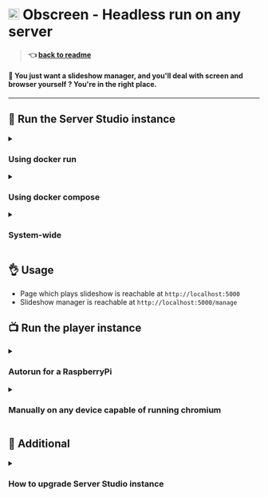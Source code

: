 # <img src="https://github.com/jr-k/obscreen/blob/master/docs/img/obscreen.png" width="22"> Obscreen - Headless run on any server

> #### 👈 [back to readme](/README.md)

#### 🔵 You just want a slideshow manager, and you'll deal with screen and browser yourself ? You're in the right place.


---
## 📡 Run the Server Studio instance

<details closed>
<summary><h3>Using docker run</h3></summary>

```bash
# (Optional) Install docker if needed
curl -sSL get.docker.com | sh && sudo usermod -aG docker $(whoami) && logout 
# ....then login again
```

---

```bash
# Prepare application data file tree
cd ~ && mkdir -p obscreen/data/db obscreen/data/uploads && cd obscreen

# Run the Docker container
docker run --restart=always --name obscreen --pull=always \
  -e DEBUG=false \
  -e PORT=5000 \
  -e SECRET_KEY=ANY_SECRET_KEY_HERE \
  -p 5000:5000 \
  -v ./data/db:/app/data/db \
  -v ./data/uploads:/app/data/uploads \
  jierka/obscreen:latest
```

---

</details>

<details closed>
<summary><h3>Using docker compose</h3></summary>

```bash
# Prepare application data file tree
cd ~ && mkdir -p obscreen/data/db obscreen/data/uploads && cd obscreen

# Download docker-compose.yml
curl https://raw.githubusercontent.com/jr-k/obscreen/master/docker-compose.yml > docker-compose.yml

# Run
docker compose up --detach --pull=always
```

---

</details>

<details closed>
<summary><h3>System-wide</h3></summary>

#### Install
- Install Server Studio by executing following script

##### Linux
```bash
curl -fsSL https://raw.githubusercontent.com/jr-k/obscreen/master/system/server/install-server-studio.sh -o /tmp/install-server-studio.sh && chmod +x /tmp/install-server-studio.sh && sudo /bin/bash /tmp/install-server-studio.sh $USER $HOME
sudo reboot
```
##### Windows & MacOS
```bash
git clone https://github.com/jr-k/obscreen.git
cd obscreen
python3 -m venv venv
source ./venv/bin/activate
pip install .
cp .env.dist .env
```

#### Configure
- Server configuration is editable in `.env` file.
- Application configuration will be available at `http://localhost:5000/settings` page after run.
- Check logs with `journalctl -u obscreen-studio -f` 


---

</details>


## 👌 Usage
- Page which plays slideshow is reachable at `http://localhost:5000`
- Slideshow manager is reachable at `http://localhost:5000/manage`


## 📺 Run the player instance

<details closed>
<summary><h3>Autorun for a RaspberryPi</h3></summary>

#### How to install
- Install player autorun by executing following script (will install chromium, x11, pulseaudio and obscreen-player systemd service)
```bash
curl -fsSL https://raw.githubusercontent.com/jr-k/obscreen/master/system/client/install-client-player.sh -o /tmp/install-client-player.sh && chmod +x /tmp/install-client-player.sh && sudo /bin/bash /tmp/install-client-player.sh $USER $HOME
sudo reboot
```

#### How to restart
1. Just use systemctl `sudo systemctl restart obscreen-player.service`


---

</details>

<details closed>
<summary><h3>Manually on any device capable of running chromium</h3></summary>

When you run the browser yourself, don't forget to use these flags for chromium browser:
```bash
# chromium or chromium-browser or even chrome
# replace http://localhost:5000 with your Server Studio instance url
chromium \
  --disk-cache-size=2147483648 \
  --disable-features=Translate \
  --ignore-certificate-errors \
  --disable-web-security \
  --disable-restore-session-state \
  --autoplay-policy=no-user-gesture-required \
  --start-maximized \
  --allow-running-insecure-content \
  --remember-cert-error-decisions \
  --noerrdialogs \
  --kiosk \
  --incognito \
  --window-position=0,0 \
  --window-size=1920,1080 \
  --display=:0 \
  http://localhost:5000
```

---

</details>


## 📎 Additional


<details closed>
<summary><h3>How to upgrade Server Studio instance</h3></summary>

#### with docker run
- Just add `--pull=always` to your `docker run ...` command, you'll get the latest version automatically.
#### or with docker compose
- Just add `--pull=always` to your `docker compose up ...` command, you'll get the latest version automatically.
#### or system-wide
- Using Git Updater plugin
- Or by executing following script
```bash
cd ~/obscreen
git pull
source ./venv/bin/activate
pip install -r requirements.txt
sudo systemctl restart obscreen-studio.service
```

---

</details>
